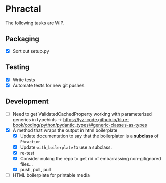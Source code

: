 # Phractal
The following tasks are WIP.

## Packaging
- [x] Sort out setup.py

## Testing
- [x] Write tests
- [x] Automate tests for new git pushes

## Development
- [ ] Need to get ValidatedCachedProperty working with parameterized generics in typehints -> https://lyz-code.github.io/blue-book/coding/python/pydantic_types/#generic-classes-as-types
- [x] A method that wraps the output in html boilerplate
  - [x] Update documentation to say that the boilerplater is a **subclass** of `Phraction`
  - [x] Update `with_boilerplate` to use a subclass.
  - [x] re-test
  - [x] Consider nuking the repo to get rid of embarrassing non-gitignored files...
  - [x] push, pull, pull
- [ ] HTML boilerplate for printable media